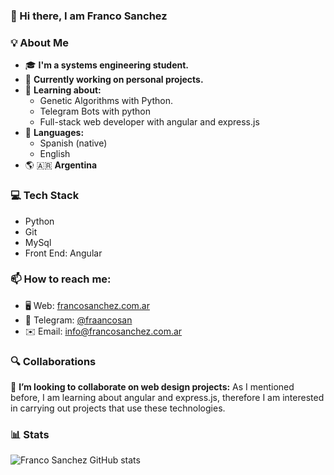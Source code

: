 ### 👋  Hi there, I am Franco Sanchez

### 💡  About Me
- 🎓  **I'm a systems engineering student.**
- 🔭  **Currently working on personal projects.**
- 🚩  **Learning about:**
  - Genetic Algorithms with Python.
  - Telegram Bots with python
  - Full-stack web developer with angular and express.js
- 💬  **Languages:**
  - Spanish \(native\)
  - English
- 🌎 🇦🇷  **Argentina** 

### 💻  Tech Stack
- Python
- Git
- MySql
- Front End: Angular

### 📫  How to reach me:
- 🖥️  Web: [francosanchez.com.ar](http://francosanchez.com.ar/)
- 📱  Telegram: [@fraancosan](https://t.me/fraancosan)
- ✉️  Email: [info@francosanchez.com.ar](mailto:info@francosanchez.com.ar?subject=Asunto%20del%20correo&body=Contenido%20del%20mensaje)

### 🔍  Collaborations
👯  **I’m looking to collaborate on web design projects:** As I mentioned before, I am learning about angular and express.js, therefore I am interested in carrying out projects that use these technologies.

### 📊  Stats
![Franco Sanchez GitHub stats](https://github-readme-stats.vercel.app/api?username=fraancosan&show_icons=true&theme=vision-friendly-dark)
